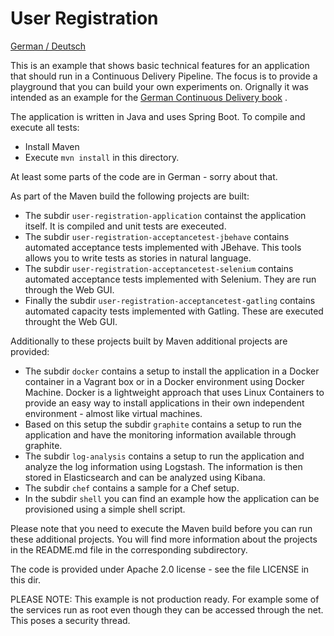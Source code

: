 User Registration
===========

[German / Deutsch](LIESMICH.md)

This is an example that shows basic technical features
for an application that should run in a Continuous Delivery
Pipeline. The focus is to provide a playground that you can build your
own experiments on. Orignally it was intended as an example for the [German
Continuous Delivery book](http://continuous-delivery-buch.de) .

The application is written in Java and uses Spring Boot. To compile
and execute all tests:

- Install Maven
- Execute `mvn install` in this directory.

At least some parts of the code are in German - sorry about that.

As part of the Maven build the following projects are built:

- The subdir `user-registration-application` containst the application
  itself. It is compiled and unit tests are execeuted.
- The subdir `user-registration-acceptancetest-jbehave` contains
  automated acceptance tests implemented with JBehave. This tools
  allows you to write tests as stories in natural language. 
- The subdir `user-registration-acceptancetest-selenium` contains
  automated acceptance tests implemented with Selenium. They are run
  through the Web GUI.
- Finally the subdir `user-registration-acceptancetest-gatling` contains
  automated capacity tests implemented with Gatling. These are
  executed throught the Web GUI.

Additionally to these projects built by Maven additional projects are provided:

- The subdir `docker` contains a setup to install the application in a
  Docker container in a Vagrant box or in a Docker environment using
  Docker Machine. Docker is a lightweight approach
  that uses Linux Containers to provide an easy way to install
  applications in their own independent environment  - almost like
  virtual machines.
- Based on this setup the subdir `graphite` contains a setup to run
  the application and have the monitoring information available
  through graphite.
- The subdir `log-analysis` contains a setup to run the application
  and analyze the log information using Logstash. The information is
  then stored in Elasticsearch and can be analyzed using Kibana.
 - The subdir `chef` contains a sample for a Chef setup.
 - In the subdir `shell` you can find an example how the application
   can be provisioned using a simple shell script.
   
Please note that you need to execute the Maven build before you can
run these additional projects. You will find more information about
the projects in the README.md file in the corresponding subdirectory.

The code is provided under Apache 2.0 license - see the file LICENSE
in this dir.

PLEASE NOTE: This example is not production ready. For example some of
the services run as root even though they can be accessed through the
net. This poses a security thread.
